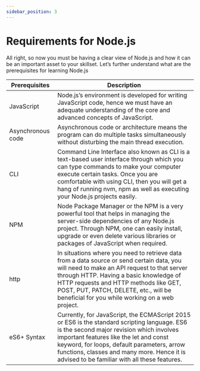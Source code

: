 ```yaml
---
sidebar_position: 3
---
```


# Requirements for Node.js

All right, so now you must be having a clear view of Node.js and how it can be an important asset to your skillset. Let’s further understand what are the prerequisites for learning Node.js

| Prerequisites| Description |
| ----------- | ----------- |
 JavaScript| Node.js’s environment is developed for writing JavaScript code, hence we must have an adequate understanding of the core and advanced concepts of JavaScript.|
 Asynchronous code | Asynchronous code or architecture means the program can do multiple tasks simultaneously without disturbing the main thread execution. |
CLI | Command Line Interface also known as CLI is a text-based user interface through which you can type commands to make your computer execute certain tasks. Once you are comfortable with using CLI, then you will get a hang of running nvm, npm as well as executing your Node.js projects easily. |
NPM | Node Package Manager or the NPM is a very powerful tool that helps in managing the server-side dependencies of any Node.js project. Through NPM, one can easily install, upgrade or even delete various libraries or packages of JavaScript when required. |
http | In situations where you need to retrieve data from a data source or send certain data, you will need to make an API request to that server through HTTP. Having a basic knowledge of HTTP requests and HTTP methods like GET, POST, PUT, PATCH, DELETE, etc., will be beneficial for you while working on a web project.|
eS6+ Syntax | Currently, for JavaScript, the ECMAScript 2015 or ES6 is the standard scripting language. ES6 is the second major revision which involves important features like the let and const keyword, for loops, default parameters, arrow functions, classes and many more. Hence it is advised to be familiar with all these features. |


  
